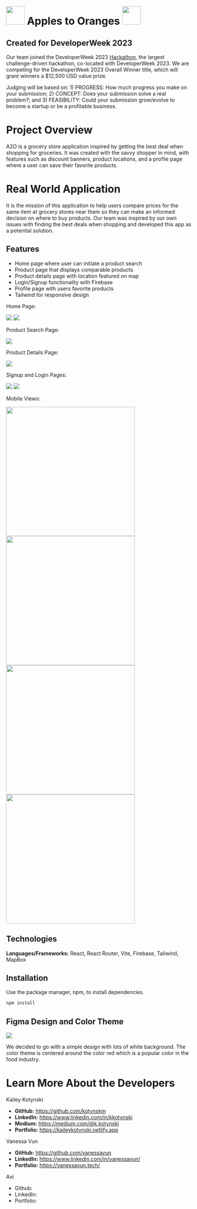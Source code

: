 # <img src="/src/assets/img/icons8-fruits-flaticons.png" width='50px'> Apples to Oranges <img src="/src/assets/img/icons8-fruits-flaticons.png" width='50px'>

## Created for DeveloperWeek 2023

Our team joined the DeveloperWeek 2023 [Hackathon](https://developerweek-2023-hackathon.devpost.com/), the largest challenge-driven hackathon, co-located with DeveloperWeek 2023. We are competing for the DeveloperWeek 2023 Overall Winner title, which will grant winners a $12,500 USD value prize.

Judging will be based on: 1) PROGRESS: How much progress you make on your submission; 2) CONCEPT: Does your submission solve a real problem?; and 3) FEASIBILITY: Could your submission grow/evolve to become a startup or be a profitable business.

# Project Overview

A2O is a grocery store application inspired by getting the best deal when shopping for groceries. It was created with the savvy shopper in mind, with features such as discount banners, product locations, and a profile page where a user can save their favorite products.

# Real World Application

It is the mission of this application to help users compare prices for the same item at grocery stores near them so they can make an informed decision on where to buy products. Our team was inspired by our own issues with finding the best deals when shopping and developed this app as a potential solution.

## Features

- Home page where user can initiate a product search
- Product page that displays comparable products
- Product details page with location featured on map
- Login/Signup functionality with Firebase
- Profile page with users favorite products
- Tailwind for responsive design

Home Page:

<img src="src/assets/README/home.png">
<img src="src/assets/README/home-2.png">

Product Search Page:

<img src="src/assets/README/searchpage.png">

Product Details Page:

<img src="src/assets/README/details.png">

Signup and Login Pages:

<img src="src/assets/README/signup.png">
<img src="src/assets/README/login.png">

Mobile Views:

<img src="src/assets/README/mobile-home.png" height="350" width="auto">
<img src="src/assets/README/mobile-menu.png" height="350" width="auto">
<img src="src/assets/README/mobile-products.png" height="350" width="auto">
<img src="src/assets/README/mobile-map.png" height="350" width="auto">

## Technologies

**Languages/Frameworks:** React, React Router, Vite, Firebase, Tailwind, MapBox

## Installation

Use the package manager, npm, to install dependencies.

```bash
npm install
```

## Figma Design and Color Theme

<img src="src/assets/README/figma.png">

We decided to go with a simple design with lots of white background. The color theme is centered around the color red which is a popular color in the food industry.

# Learn More About the Developers

Kailey Kotynski

- **GitHub:** https://github.com/kotynskm
- **LinkedIn:** https://www.linkedin.com/in/kkotynski
- **Medium:** https://medium.com/@k.kotynski
- **Portfolio:** https://kaileykotynski.netlify.app

Vanessa Vun

- **GitHub:** https://github.com/vanessavun
- **LinkedIn:** https://www.linkedin.com/in/vanessavun/
- **Portfolio:** https://vanessavun.tech/

Axi
- Github:
- LinkedIn:
- Portfolio:
